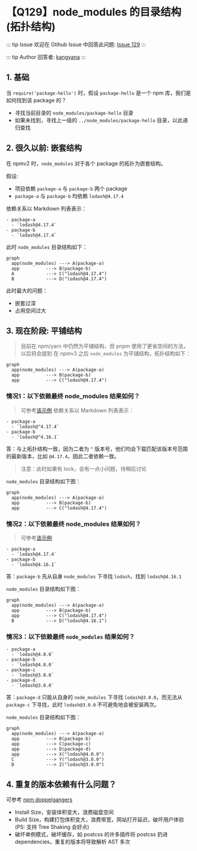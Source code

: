 # 【Q129】node_modules 的目录结构(拓扑结构)


::: tip Issue
欢迎在 Gtihub Issue 中回答此问题: [Issue 129](https://github.com/kangyana/daily-question/issues/129)
:::

::: tip Author
回答者: [kangyana](https://github.com/kangyana)
:::
## 1. 基础
当 `require('package-hello')` 时，假设 `package-hello` 是一个 npm 库，我们是如何找到该 package 的？

- 寻找当前目录的 `node_modules/package-hello` 目录
- 如果未找到，寻找上一级的 `../node_modules/package-hello` 目录，以此递归查找

## 2. 很久以前: 嵌套结构
在 npmv2 时，`node_modules` 对于各个 package 的拓扑为嵌套结构。

假设:

- 项目依赖 `package-a` 与 `package-b` 两个 package
- `package-a` 与 `package-b` 均依赖 `lodash@4.17.4`

依赖关系以 Markdown 列表表示：
```
- package-a
  - `lodash@4.17.4`
- package-b
  - `lodash@4.17.4`
```

此时 `node_modules` 目录结构如下：
```
graph
  app(node_modules) ---> A(package-a)
  app          ---> B(package-b)
  A            ---> C("lodash@4.17.4")
  B            ---> D("lodash@4.17.4")
```

此时最大的问题：

- 嵌套过深
- 占用空间过大

## 3. 现在阶段: 平铺结构
> 目前在 npm/yarn 中仍然为平铺结构，但 pnpm 使用了更省空间的方法，以后将会提到
在 npmv3 之后 `node_modules` 为平铺结构，拓扑结构如下：
```
graph
  app(node_modules) ---> A(package-a)
  app          ---> B(package-b)
  app          ---> C("lodash@4.17.4")
```

### 情况1：以下依赖最终 node_modules 结果如何？
> 可参考[该示例](https://github.com/shfshanyue/node-examples/tree/master/engineering/package/topology)
依赖关系以 Markdown 列表表示：
```
- package-a
  - `lodash@^4.17.4`
- package-b
  - `lodash@^4.16.1`
```

答：与上拓扑结构一致，因为二者为 `^` 版本号，他们均会下载匹配该版本号范围的最新版本，比如 `@4.17.4`，因此二者依赖一致。

> 注意：此时如果有 lock，会有一点小问题，待稍后讨论

`node_modules` 目录结构如下图：
```
graph
  app(node_modules) ---> A(package-a)
  app          ---> B(package-b)
  app          ---> C("lodash@4.17.4")
```

### 情况2：以下依赖最终 node_modules 结果如何？
> 可参考[该示例](https://github.com/shfshanyue/node-examples/tree/master/engineering/package/topology-dup)
```
- package-a
  - `lodash@4.17.4`
- package-b
  - `lodash@4.16.1`
```

答：`package-b` 先从自身 `node_modules` 下寻找 `lodash`，找到 `lodash@4.16.1`

`node_modules` 目录结构如下图：
```
graph
  app(node_modules) ---> A(package-a)
  app          ---> B(package-b)
  app          ---> C("lodash@4.17.4")
  B            ---> D("lodash@4.16.1")
```

### 情况3：以下依赖最终 `node_modules` 结果如何？
```
- package-a
  - `lodash@4.0.0`
- package-b
  - `lodash@4.0.0`
- package-c
  - `lodash@3.0.0`
- package-d
  - `lodash@3.0.0`
```

答：`package-d` 只能从自身的 `node_modules` 下寻找 `lodash@3.0.0`，而无法从 `package-c` 下寻找，此时 `lodash@3.0.0` 不可避免地会被安装两次。

`node_modules` 目录结构如下图：
```
graph
  app(node_modules) ---> A(package-a)
  app          ---> B(package-b)
  app          ---> C(package-c)
  app          ---> D(package-d)
  app          ---> X("lodash@4.0.0")
  C            ---> Y("lodash@3.0.0")
  D            ---> Z("lodash@3.0.0")
```

## 4. 重复的版本依赖有什么问题？
可参考 [npm doppelgangers](https://rushjs.io/pages/advanced/npm_doppelgangers/)

- Install Size，安装体积变大，浪费磁盘空间
- Build Size，构建打包体积变大，浪费带宽，网站打开延迟，破坏用户体验 (PS: 支持 Tree Shaking 会好点)
- 破坏单例模式，破坏缓存，如 postcss 的许多插件将 postcss 扔进 dependencies，重复的版本将导致解析 AST 多次
